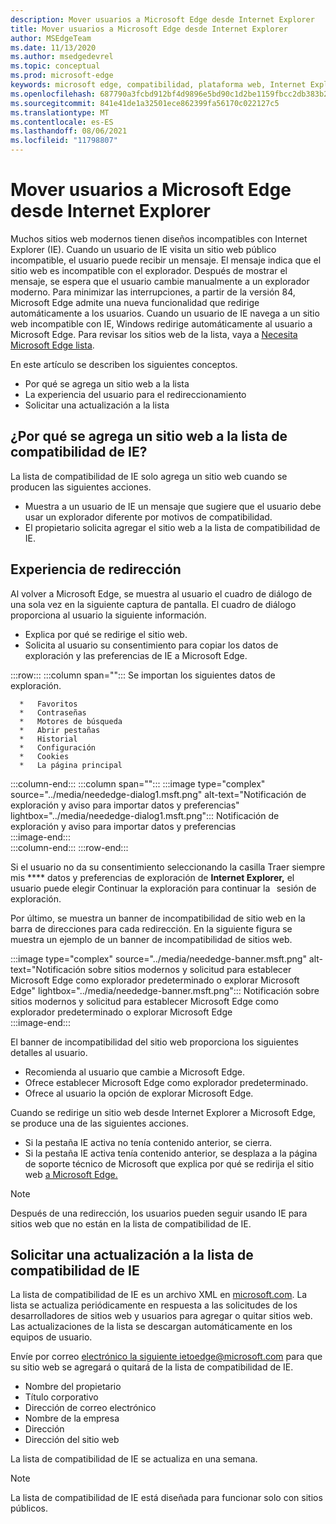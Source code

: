```yaml
---
description: Mover usuarios a Microsoft Edge desde Internet Explorer
title: Mover usuarios a Microsoft Edge desde Internet Explorer
author: MSEdgeTeam
ms.date: 11/13/2020
ms.author: msedgedevrel
ms.topic: conceptual
ms.prod: microsoft-edge
keywords: microsoft edge, compatibilidad, plataforma web, Internet Explorer
ms.openlocfilehash: 687790a3fcbd912bf4d9896e5bd90c1d2be1159fbcc2db383b24689bd48df5b8
ms.sourcegitcommit: 841e41de1a32501ece862399fa56170c022127c5
ms.translationtype: MT
ms.contentlocale: es-ES
ms.lasthandoff: 08/06/2021
ms.locfileid: "11798807"
---
```

# <a name="moving-users-to-microsoft-edge-from-internet-explorer"></a>Mover usuarios a Microsoft Edge desde Internet Explorer  

Muchos sitios web modernos tienen diseños incompatibles con Internet Explorer \(IE\).  Cuando un usuario de IE visita un sitio web público incompatible, el usuario puede recibir un mensaje.  El mensaje indica que el sitio web es incompatible con el explorador.  Después de mostrar el mensaje, se espera que el usuario cambie manualmente a un explorador moderno.  Para minimizar las interrupciones, a partir de la versión 84, Microsoft Edge admite una nueva funcionalidad que redirige automáticamente a los usuarios.  Cuando un usuario de IE navega a un sitio web incompatible con IE, Windows redirige automáticamente al usuario a Microsoft Edge.  Para revisar los sitios web de la lista, vaya a [Necesita Microsoft Edge lista][MicrosoftEdgeNeededgeV1].

En este artículo se describen los siguientes conceptos.  

*   Por qué se agrega un sitio web a la lista  
*   La experiencia del usuario para el redireccionamiento  
*   Solicitar una actualización a la lista  
    
## <a name="why-is-a-website-added-to-the-ie-compatibility-list"></a>¿Por qué se agrega un sitio web a la lista de compatibilidad de IE?  

La lista de compatibilidad de IE solo agrega un sitio web cuando se producen las siguientes acciones.  

*   Muestra a un usuario de IE un mensaje que sugiere que el usuario debe usar un explorador diferente por motivos de compatibilidad.  
*   El propietario solicita agregar el sitio web a la lista de compatibilidad de IE.  

## <a name="redirection-experience"></a>Experiencia de redirección

Al volver a Microsoft Edge, se muestra al usuario el cuadro de diálogo de una sola vez en la siguiente captura de pantalla.  El cuadro de diálogo proporciona al usuario la siguiente información.  

*   Explica por qué se redirige el sitio web.  
*   Solicita al usuario su consentimiento para copiar los datos de exploración y las preferencias de IE a Microsoft Edge.  

:::row:::
   :::column span="":::
      Se importan los siguientes datos de exploración.  
      
      *   Favoritos  
      *   Contraseñas  
      *   Motores de búsqueda  
      *   Abrir pestañas  
      *   Historial  
      *   Configuración  
      *   Cookies  
      *   La página principal  
   :::column-end:::
   :::column span="":::
      :::image type="complex" source="../media/neededge-dialog1.msft.png" alt-text="Notificación de exploración y aviso para importar datos y preferencias" lightbox="../media/neededge-dialog1.msft.png":::
         Notificación de exploración y aviso para importar datos y preferencias  
      :::image-end:::  
   :::column-end:::
:::row-end:::

Si el usuario no da su consentimiento seleccionando la casilla Traer siempre mis **** datos y preferencias de exploración de **Internet Explorer,** el usuario puede elegir Continuar la exploración para continuar la   sesión de exploración.  

Por último, se muestra un banner de incompatibilidad de sitio web en la barra de direcciones para cada redirección.  En la siguiente figura se muestra un ejemplo de un banner de incompatibilidad de sitios web.

:::image type="complex" source="../media/neededge-banner.msft.png" alt-text="Notificación sobre sitios modernos y solicitud para establecer Microsoft Edge como explorador predeterminado o explorar Microsoft Edge" lightbox="../media/neededge-banner.msft.png":::
   Notificación sobre sitios modernos y solicitud para establecer Microsoft Edge como explorador predeterminado o explorar Microsoft Edge  
:::image-end:::

El banner de incompatibilidad del sitio web proporciona los siguientes detalles al usuario.  

*   Recomienda al usuario que cambie a Microsoft Edge.  
*   Ofrece establecer Microsoft Edge como explorador predeterminado.  
*   Ofrece al usuario la opción de explorar Microsoft Edge.    
    
Cuando se redirige un sitio web desde Internet Explorer a Microsoft Edge, se produce una de las siguientes acciones.

*   Si la pestaña IE activa no tenía contenido anterior, se cierra.  
*   Si la pestaña IE activa tenía contenido anterior, se desplaza a la página de soporte técnico de Microsoft que explica por qué se redirija el sitio web [a Microsoft Edge.][MicrosoftSupportOfficeTheWebsiteYouWereTryingToReachDoesntWorkWithInternetExplorer]  

> [!NOTE]
> Después de una redirección, los usuarios pueden seguir usando IE para sitios web que no están en la lista de compatibilidad de IE.  

## <a name="request-an-update-to-the-ie-compatibility-list"></a>Solicitar una actualización a la lista de compatibilidad de IE  

La lista de compatibilidad de IE es un archivo XML en [microsoft.com][MicrosoftOfficialHome].  La lista se actualiza periódicamente en respuesta a las solicitudes de los desarrolladores de sitios web y usuarios para agregar o quitar sitios web.  Las actualizaciones de la lista se descargan automáticamente en los equipos de usuario.  

Envíe por correo [electrónico la siguiente ietoedge@microsoft.com][MailtoMicrosoftIetoedge] para que su sitio web se agregará o quitará de la lista de compatibilidad de IE.    

*   Nombre del propietario  
*   Título corporativo  
*   Dirección de correo electrónico  
*   Nombre de la empresa  
*   Dirección  
*   Dirección del sitio web  
    
La lista de compatibilidad de IE se actualiza en una semana.

> [!NOTE]
> La lista de compatibilidad de IE está diseñada para funcionar solo con sitios públicos.  

<!-- links -->  

[MailtoMicrosoftIetoedge]: mailto:ietoedge@microsoft.com "Enviar un correo electrónico a ietoedge@microsoft.com"  

[MicrosoftOfficialHome]: https://www.microsoft.com "Inicio oficial de Microsoft"  

[MicrosoftEdgeNeededgeV1]:  https://edge.microsoft.com/neededge/v1 "Necesita Microsoft Edge lista v1 xml | Microsoft Edge"  

[MicrosoftSupportOfficeTheWebsiteYouWereTryingToReachDoesntWorkWithInternetExplorer]: https://support.microsoft.com/office/the-website-you-were-trying-to-reach-doesn-t-work-with-internet-explorer-8f5fc675-cd47-414c-9535-12821ddfc554 "El sitio web al que intentabas llegar no funciona con Internet Explorer | Microsoft Office Soporte técnico"  
